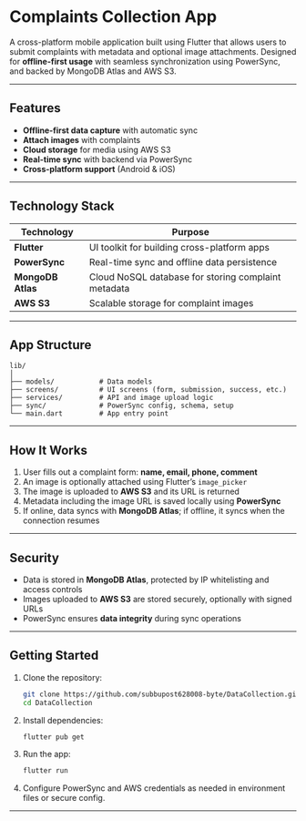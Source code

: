 # Complaints Collection App

A cross-platform mobile application built using Flutter that allows users to submit complaints with metadata and optional image attachments. Designed for **offline-first usage** with seamless synchronization using PowerSync, and backed by MongoDB Atlas and AWS S3.

---

## Features

- **Offline-first data capture** with automatic sync
- **Attach images** with complaints
- **Cloud storage** for media using AWS S3
- **Real-time sync** with backend via PowerSync
- **Cross-platform support** (Android & iOS)

---

## Technology Stack

| Technology      | Purpose                                                                 |
|-----------------|-------------------------------------------------------------------------|
| **Flutter**     | UI toolkit for building cross-platform apps                             |
| **PowerSync**   | Real-time sync and offline data persistence                             |
| **MongoDB Atlas** | Cloud NoSQL database for storing complaint metadata                    |
| **AWS S3**      | Scalable storage for complaint images                                    |

---

## App Structure

```
lib/
│
├── models/           # Data models
├── screens/          # UI screens (form, submission, success, etc.)
├── services/         # API and image upload logic
├── sync/             # PowerSync config, schema, setup
└── main.dart         # App entry point
```

---

## How It Works

1. User fills out a complaint form: **name, email, phone, comment**
2. An image is optionally attached using Flutter’s `image_picker`
3. The image is uploaded to **AWS S3** and its URL is returned
4. Metadata including the image URL is saved locally using **PowerSync**
5. If online, data syncs with **MongoDB Atlas**; if offline, it syncs when the connection resumes

---

## Security

- Data is stored in **MongoDB Atlas**, protected by IP whitelisting and access controls
- Images uploaded to **AWS S3** are stored securely, optionally with signed URLs
- PowerSync ensures **data integrity** during sync operations

---

## Getting Started

1. Clone the repository:
   ```bash
   git clone https://github.com/subbupost628008-byte/DataCollection.git
   cd DataCollection
   ```

2. Install dependencies:
   ```bash
   flutter pub get
   ```

3. Run the app:
   ```bash
   flutter run
   ```

4. Configure PowerSync and AWS credentials as needed in environment files or secure config.

---
